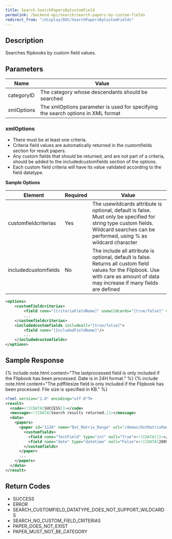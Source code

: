 ```yaml
---
title: Search.SearchPapersByCustomField
permalink: /backend-api/search/search-papers-by-custom-fields
redirect_from: "/display/DOC/SearchPapersByCustomFields"
---
```


## Description

Searches flipbooks by custom field values.

## Parameters

| Name       | Value
|------------|----------------------------------------------------------------------------------
| categoryID | The category whose descendants should be searched
| xmlOptions | The xmlOptions parameter is used for specifying the search options in XML format


### xmlOptions

* There must be at least one criteria.
* Criteria field values are automatically returned in the customfields section for result papers.
* Any custom fields that should be returned, and are not part of a criteria, should be added to the includedcustomfields section of the options.
* Each custom field criteria will have its value validated according to the field datatype.

**Sample Options**

| Element	 		   | Required | Value
|----------------------|----------|-----------------------------------------------------------------------------------------------------------------------------------------------------------------------------------
| customfieldcriterias | Yes	  | The usewildcards attribute is optional, default is false. Must only be specified for string type custom fields. Wildcard searches can be performed, using % as wildcard character
| includedcustomfields | No 	  | The include all attribute is optional, default is false. Returns all custom field values for the Flipbook. Use with care as amount of data may increase if many fields are defined

```xml
<options>
    <customfieldcriterias>
        <field name="[CriteriaFieldName]" usewildcards="[true/false]" value="[Value]" />
        ...
    </customfieldcriterias>
    <includedcustomfields includeall="[true/false]">
        <field name="[IncludedFieldName]"/>
        ...
    </includedcustomfields>
</options>
```

## Sample Response

{% include note.html content="The lastprocessed field is only included if the Flipbook has been processed. Date is in 24H format." %}
{% include note.html content="The pdffilesize field is only included if the Flipbook has been processed. File size is specified in KB." %}

```xml
<?xml version="1.0" encoding="utf-8"?>
<result>
  <code><![CDATA[SUCCESS]]></code>
  <message><![CDATA[Search results returned.]]></message>
  <data>
    <papers>
      <paper id="1120" name="Dot_Matrix_Range" url="/demos/DotMatrixRange/" lastprocessed="2009-03-15 15:27:00" pdffilesize="1357">
        <customfields>
          <field name="TestField" type="int" null="True"><![CDATA[]]></field>
          <field name="date" type="datetime" null="False"><![CDATA[2009-07-25]]></field>
        </customfields>
      </paper>
      ...
    </papers>
  </data>
</result>
```

## Return Codes

* SUCCESS
* ERROR
* SEARCH_CUSTOMFIELD_DATATYPE_DOES_NOT_SUPPORT_WILDCARDS
* SEARCH_NO_CUSTOM_FIELD_CRITERIAS
* PAPER_DOES_NOT_EXIST
* PAPER_MUST_NOT_BE_CATEGORY